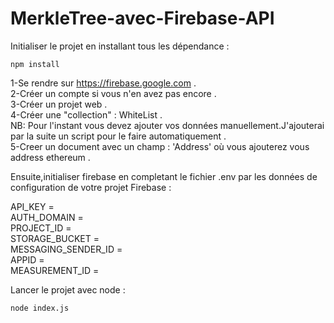 # MerkleTree-avec-Firebase-API
Initialiser le projet en installant tous les dépendance :
```shell
npm install
```

1-Se rendre sur https://firebase.google.com . </br>
2-Créer un compte si vous n'en avez pas encore  .</br>
3-Créer un projet web . </br>
4-Créer une "collection" : WhiteList . </br>
NB: Pour l'instant vous devez ajouter vos données manuellement.J'ajouterai par la suite un script pour le faire automatiquement . </br>
5-Creer un document avec un champ : 'Address' où vous ajouterez vous address ethereum . </br>

Ensuite,initialiser firebase en completant le fichier .env par les données de configuration de votre projet Firebase :

API_KEY =  
AUTH_DOMAIN =  
PROJECT_ID =   
STORAGE_BUCKET =   
MESSAGING_SENDER_ID =  
APPID =  
MEASUREMENT_ID = 

Lancer le projet avec node :
```shell
node index.js
```
